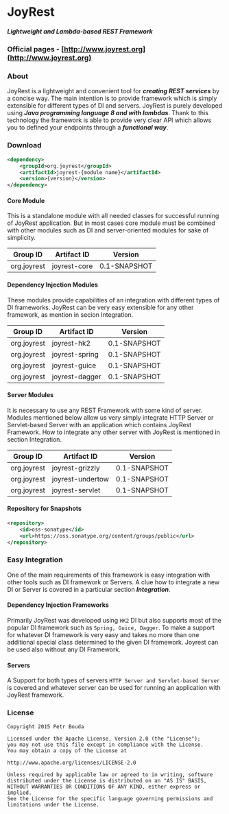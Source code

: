 # JoyRest
##### Lightweight and Lambda-based REST Framework
### Official pages - [http://www.joyrest.org](http://www.joyrest.org)
### About
JoyRest is a lightweight and convenient tool for **_creating REST services_** by a concise way. The main intention is to provide framework which is simply extensible for different types of DI and servers. JoyRest is purely developed using **_Java programming language 8 and with lambdas_**. Thank to this technology the framework is able to provide very clear API which allows you to defined your endpoints through a **_functional way_**.

### Download

```xml
<dependency>
    <groupId>org.joyrest</groupId>
    <artifactId>joyrest-{module name}</artifactId>
    <version>{version}</version>
</dependency>
```

#### Core Module
This is a standalone module with all needed classes for successful running of JoyRest application. But in most cases core module must be combined with other modules such as DI and server-oriented modules for sake of simplicity.

| Group ID	| Artifact ID	| Version	|
| ------------- | ------------- | ------------- |
|org.joyrest	|joyrest-core	|0.1-SNAPSHOT	|

#### Dependency Injection Modules
These modules provide capabilities of an integration with different types of DI frameworks. JoyRest can be very easy extensible for any other framework, as mention in secion Integration.

| Group ID	| Artifact ID	| Version	|
| ------------- | ------------- | ------------- |
|org.joyrest	|joyrest-hk2	|0.1-SNAPSHOT	|
|org.joyrest	|joyrest-spring	|0.1-SNAPSHOT	|
|org.joyrest	|joyrest-guice	|0.1-SNAPSHOT	|
|org.joyrest	|joyrest-dagger	|0.1-SNAPSHOT	|

#### Server Modules
It is necessary to use any REST Framework with some kind of server. Modules mentioned below allow us very simply integrate HTTP Server or Servlet-based Server with an application which contains JoyRest Framework. How to integrate any other server with JoyRest is mentioned in section Integration.

| Group ID	| Artifact ID		| Version	|
| ------------- | ---------------------	| ------------- |
|org.joyrest	|joyrest-grizzly	|0.1-SNAPSHOT	|
|org.joyrest	|joyrest-undertow	|0.1-SNAPSHOT	|
|org.joyrest	|joyrest-servlet	|0.1-SNAPSHOT	|

#### Repository for Snapshots
```xml
<repository>
    <id>oss-sonatype</id>
    <url>https://oss.sonatype.org/content/groups/public</url>
</repository>
```

### Easy Integration
One of the main requirements of this framework is easy integration with other tools such as DI framework or Servers. A clue how to integrate a new DI or Server is covered in a particular section **_Integration_**.

#### Dependency Injection Frameworks
Primarily JoyRest was developed using `HK2` DI but also supports most of the popular DI framework such as `Spring, Guice, Dagger`. To make a support for whatever DI framework is very easy and takes no more than one additional special class determined to the given DI framework. Joyrest can be used also without any DI Framework.

#### Servers
A Support for both types of servers `HTTP Server and Servlet-based Server` is covered and whatever server can be used for running an application with JoyRest framework.

### License
```
Copyright 2015 Petr Bouda

Licensed under the Apache License, Version 2.0 (the "License");
you may not use this file except in compliance with the License.
You may obtain a copy of the License at

http://www.apache.org/licenses/LICENSE-2.0

Unless required by applicable law or agreed to in writing, software
distributed under the License is distributed on an "AS IS" BASIS,
WITHOUT WARRANTIES OR CONDITIONS OF ANY KIND, either express or implied.
See the License for the specific language governing permissions and
limitations under the License.
```
